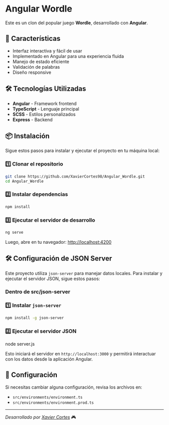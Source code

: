 # Angular Wordle

Este es un clon del popular juego **Wordle**, desarrollado con **Angular**. 

## 🚀 Características
- Interfaz interactiva y fácil de usar
- Implementado en Angular para una experiencia fluida
- Manejo de estado eficiente
- Validación de palabras
- Diseño responsive

## 🛠 Tecnologías Utilizadas
- **Angular** - Framework frontend
- **TypeScript** - Lenguaje principal
- **SCSS** - Estilos personalizados
- **Express** - Backend 

## 📦 Instalación
Sigue estos pasos para instalar y ejecutar el proyecto en tu máquina local:

### 1️⃣ Clonar el repositorio
```sh
git clone https://github.com/XavierCortes98/Angular_Wordle.git
cd Angular_Wordle
```

### 2️⃣ Instalar dependencias
```sh
npm install
```

### 3️⃣ Ejecutar el servidor de desarrollo
```sh
ng serve
```
Luego, abre en tu navegador: [http://localhost:4200](http://localhost:4200)

## 🛠 Configuración de JSON Server
Este proyecto utiliza `json-server` para manejar datos locales. Para instalar y ejecutar el servidor JSON, sigue estos pasos:

### Dentro de src/json-server

### 1️⃣ Instalar `json-server`
```sh
npm install -g json-server
```

### 2️⃣ Ejecutar el servidor JSON
node server.js

Esto iniciará el servidor en `http://localhost:3000` y permitirá interactuar con los datos desde la aplicación Angular.

## 📌 Configuración
Si necesitas cambiar alguna configuración, revisa los archivos en:
- `src/environments/environment.ts`
- `src/environments/environment.prod.ts`

---
_Desarrollado por [Xavier Cortes](https://github.com/XavierCortes98)_ 🎮

